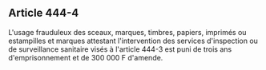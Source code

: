 Article 444-4
----
L'usage frauduleux des sceaux, marques, timbres, papiers, imprimés ou
estampilles et marques attestant l'intervention des services d'inspection ou de
surveillance sanitaire visés à l'article 444-3 est puni de trois ans
d'emprisonnement et de 300 000 F d'amende.
